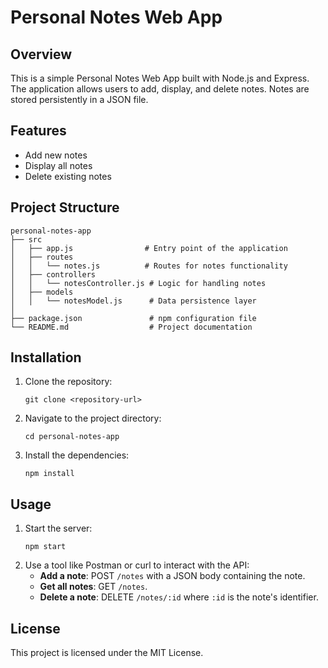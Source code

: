 # Personal Notes Web App

## Overview
This is a simple Personal Notes Web App built with Node.js and Express. The application allows users to add, display, and delete notes. Notes are stored persistently in a JSON file.

## Features
- Add new notes
- Display all notes
- Delete existing notes

## Project Structure
```
personal-notes-app
├── src
│   ├── app.js                # Entry point of the application
│   ├── routes
│   │   └── notes.js          # Routes for notes functionality
│   ├── controllers
│   │   └── notesController.js # Logic for handling notes
│   ├── models
│   │   └── notesModel.js      # Data persistence layer
│  
├── package.json               # npm configuration file
└── README.md                  # Project documentation
```

## Installation
1. Clone the repository:
   ```
   git clone <repository-url>
   ```
2. Navigate to the project directory:
   ```
   cd personal-notes-app
   ```
3. Install the dependencies:
   ```
   npm install
   ```

## Usage
1. Start the server:
   ```
   npm start
   ```
2. Use a tool like Postman or curl to interact with the API:
   - **Add a note**: POST `/notes` with a JSON body containing the note.
   - **Get all notes**: GET `/notes`.
   - **Delete a note**: DELETE `/notes/:id` where `:id` is the note's identifier.

## License
This project is licensed under the MIT License.